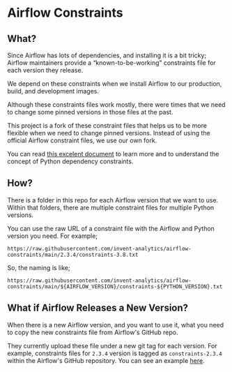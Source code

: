 # Airflow Constraints

## What?

Since Airflow has lots of dependencies, and installing it is a bit tricky; Airflow maintainers provide a “known-to-be-working” constraints file for each version they release.

We depend on these constraints when we install Airflow to our production, build, and development images.

Although these constraints files work mostly, there were times that we need to change some pinned versions in those files at the past.

This project is a fork of these constraint files that helps us to be more flexible when we need to change pinned versions. Instead of using the official Airflow constraint files, we use our own fork.

You can read [this excelent document](https://airflow.apache.org/docs/apache-airflow/stable/installation/installing-from-pypi.html?highlight=constraints#constraints-files) to learn more and to understand the concept of Python dependency constraints.

## How?

There is a folder in this repo for each Airflow version that we want to use. Within that folders, there are multiple constraint files for multiple Python versions.

You can use the raw URL of a constraint file with the Airflow and Python version you need. For example;

```
https://raw.githubusercontent.com/invent-analytics/airflow-constraints/main/2.3.4/constraints-3.8.txt
```

So, the naming is like;

```
https://raw.githubusercontent.com/invent-analytics/airflow-constraints/main/${AIRFLOW_VERSION}/constraints-${PYTHON_VERSION}.txt
```

## What if Airflow Releases a New Version?

When there is a new Airflow version, and you want to use it, what you need to copy the new constraints file from Airflow's GitHub repo.

They currently upload these file under a new git tag for each version. For example, constraints files for `2.3.4` version is tagged as `constraints-2.3.4` within the Airflow's GitHub repository. You can see an example [here](https://github.com/apache/airflow/tree/constraints-2.3.4).
